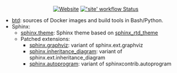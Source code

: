 <p align="center">
  <a title="Website Status" href="https://buildthedocs.github.io"><img alt="Website" src="https://img.shields.io/website?longCache=true&style=flat-square&label=buildthedocs.github.io&url=https%3A%2F%2Fbuildthedocs.github.io%2F"></a><!--
  -->
  <a title="'site' workflow Status" href="https://github.com/buildthedocs/buildthedocs.github.io/actions/workflows/site.yml"><img alt="'site' workflow Status" src="https://img.shields.io/github/actions/workflow/status/buildthedocs/buildthedocs.github.io/site.yml?branch=sources&longCache=true&style=flat-square&label=site"></a><!--
  -->
</p>

- [btd](https://github.com/buildthedocs/btd): sources of Docker images and build tools in Bash/Python.
- Sphinx:
  - [sphinx.theme](https://github.com/buildthedocs/sphinx.theme): Sphinx theme based on [sphinx_rtd_theme](https://github.com/readthedocs/sphinx_rtd_theme)
  - Patched extensions:
    - [sphinx.graphviz](https://github.com/buildthedocs/sphinx.graphviz): variant of sphinx.ext.graphviz
    - [sphinx.inheritance_diagram](https://github.com/buildthedocs/sphinx.inheritance_diagram): variant of sphinx.ext.inheritance_diagram
    - [sphinx.autoprogram](https://github.com/buildthedocs/sphinx.autoprogram): variant of sphinxcontrib.autoprogram
